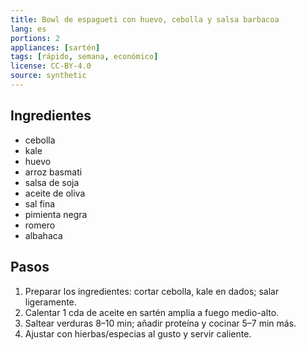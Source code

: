 ```yaml
---
title: Bowl de espagueti con huevo, cebolla y salsa barbacoa
lang: es
portions: 2
appliances: [sartén]
tags: [rápido, semana, económico]
license: CC-BY-4.0
source: synthetic
---
```

## Ingredientes
- cebolla
- kale
- huevo
- arroz basmati
- salsa de soja
- aceite de oliva
- sal fina
- pimienta negra
- romero
- albahaca

## Pasos
1. Preparar los ingredientes: cortar cebolla, kale en dados; salar ligeramente.
2. Calentar 1 cda de aceite en sartén amplia a fuego medio-alto.
3. Saltear verduras 8–10 min; añadir proteína y cocinar 5–7 min más.
4. Ajustar con hierbas/especias al gusto y servir caliente.
